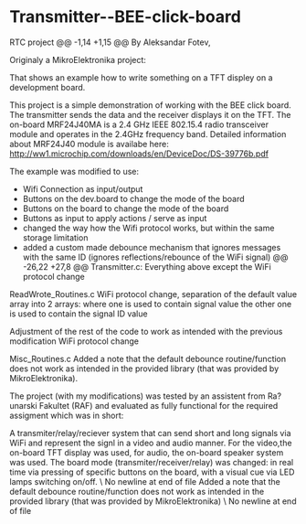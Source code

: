 # Transmitter--BEE-click-board
RTC project
@@ -1,14 +1,15 @@
By Aleksandar Fotev,

Originaly a MikroElektronika project:

That shows an example how to write something on a TFT displey on a development board.

 This project is a simple demonstration of working with the BEE click board.
     The transmitter sends the data and the receiver displays it on the TFT.
     The on-board MRF24J40MA is a 2.4 GHz IEEE 802.15.4 radio transceiver module
     and operates in the 2.4GHz frequency band.
     Detailed information about MRF24J40 module is availabe here:
     http://ww1.microchip.com/downloads/en/DeviceDoc/DS-39776b.pdf

The example was modified to use: 

- Wifi Connection as input/output
- Buttons on the dev.board to change the mode of the board
- Buttons on the board to change the mode of the board
- Buttons as input to apply actions / serve as input
- changed the way how the Wifi protocol works, but within the same storage limitation
- added a custom made debounce mechanism that ignores messages with the same ID (ignores reflections/rebounce of the WiFi signal)
@@ -26,22 +27,8 @@ Transmitter.c:
Everything above except the WiFi protocol change

ReadWrote_Routines.c
WiFi protocol change, separation of the default value array into 2 arrays:
where one is used to contain signal value 
the other one is used to contain the signal ID value

Adjustment of the rest of the code to work as intended with the previous modification
WiFi protocol change


Misc_Routines.c
Added a note that the default debounce routine/function does not work as intended in the provided library (that was provided by MikroElektronika).


The project (with my modifications) was tested by an assistent from Ra?unarski Fakultet (RAF) and evaluated as fully functional for the required assigment which was in short:

A transmiter/relay/reciever system that can send short and long signals via WiFi and represent the signl in a video and audio manner. 
For the video,the on-board TFT display was used, 
for audio, the on-board speaker system was used.
The board mode (transmiter/receiver/relay) was changed:
in real time via pressing of specific buttons on the board, 
with a visual cue via LED lamps switching on/off.
\ No newline at end of file
Added a note that the default debounce routine/function does not work as intended in the provided library (that was provided by MikroElektronika)
\ No newline at end of file
